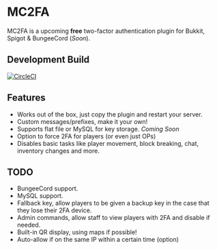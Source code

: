 # MC2FA
MC2FA is a upcoming **free** two-factor authentication plugin for Bukkit, Spigot & BungeeCord (*Soon*).

## Development Build
[![CircleCI](https://circleci.com/gh/ConnorLinfoot/MC2FA/tree/master.svg?style=svg)](https://api.connorlinfoot.com/v1/ci/artifact/MC2FA/latest/download)

## Features
- Works out of the box, just copy the plugin and restart your server.
- Custom messages/prefixes, make it your own!
- Supports flat file or MySQL for key storage. *Coming Soon*
- Option to force 2FA for players (or even just OPs)
- Disables basic tasks like player movement, block breaking, chat, inventory changes and more.

## TODO
- BungeeCord support.
- MySQL support.
- Fallback key, allow players to be given a backup key in the case that they lose their 2FA device.
- Admin commands, allow staff to view players with 2FA and disable if needed.
- Built-in QR display, using maps if possible!
- Auto-allow if on the same IP within a certain time (option)